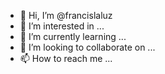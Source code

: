 - 👋 Hi, I’m @francislaluz
- 👀 I’m interested in ...
- 🌱 I’m currently learning ...
- 💞️ I’m looking to collaborate on ...
- 📫 How to reach me ...

<!---
francislaluz/francislaluz is a ✨ special ✨ repository because its `README.md` (this file) appears on your GitHub profile.
You can click the Preview link to take a look at your changes.
--->
